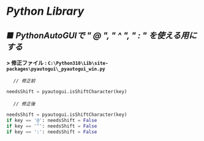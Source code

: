 # ***Python Library***

## ***■ PythonAutoGUIで " @ ", " ^ ", " : " を使える用にする***
**> 修正ファイル : `C:\Python310\Lib\site-packages\pyautogui\_pyautogui_win.py`**
<br>

&emsp; *`// 修正前`*
```python
needsShift = pyautogui.isShiftCharacter(key)
```
&emsp; *`// 修正後`*
```python
needsShift = pyautogui.isShiftCharacter(key)
if key == '@': needsShift = False
if key == '^': needsShift = False
if key == ':': needsShift = False
```
